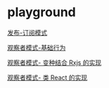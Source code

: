 # playground

[发布-订阅模式](./Event.js)

[观察者模式-基础行为](./Observer.js)

[观察者模式- 变种结合 Rxjs 的实现](./Observer.js)

[观察者模式- 类 React 的实现](./Observer.js)